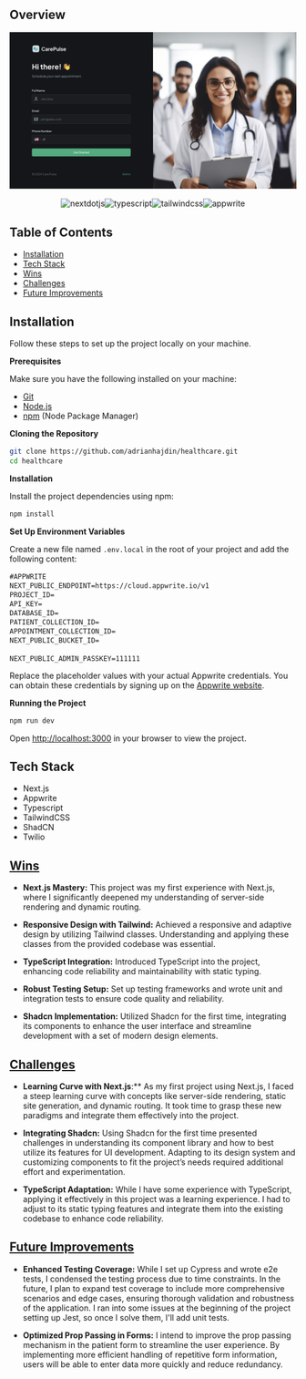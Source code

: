 ## Overview

![CarePulse Home Page](/public/assets/images/CarePulse.png)

<div style="display: flex; justify-content: center; align-items: center;">
    <img src="https://img.shields.io/badge/-Next_JS-black?style=for-the-badge&logoColor=white&logo=nextdotjs&color=000000" alt="nextdotjs" />
    <img src="https://img.shields.io/badge/-TypeScript-black?style=for-the-badge&logoColor=white&logo=typescript&color=3178C6" alt="typescript" />
    <img src="https://img.shields.io/badge/-Tailwind_CSS-black?style=for-the-badge&logoColor=white&logo=tailwindcss&color=06B6D4" alt="tailwindcss" />
    <img src="https://img.shields.io/badge/-Appwrite-black?style=for-the-badge&logoColor=white&logo=appwrite&color=FD366E" alt="appwrite" />
  </div>

## Table of Contents

- [Installation](#installation)
- [Tech Stack](#tech-stack)
- [Wins](#wins)
- [Challenges](#challenges)
- [Future Improvements](#future-improvements)

## <a name="installation">Installation</a>

Follow these steps to set up the project locally on your machine.

**Prerequisites**

Make sure you have the following installed on your machine:

- [Git](https://git-scm.com/)
- [Node.js](https://nodejs.org/en)
- [npm](https://www.npmjs.com/) (Node Package Manager)

**Cloning the Repository**

```bash
git clone https://github.com/adrianhajdin/healthcare.git
cd healthcare
```

**Installation**

Install the project dependencies using npm:

```bash
npm install
```

**Set Up Environment Variables**

Create a new file named `.env.local` in the root of your project and add the following content:

```env
#APPWRITE
NEXT_PUBLIC_ENDPOINT=https://cloud.appwrite.io/v1
PROJECT_ID=
API_KEY=
DATABASE_ID=
PATIENT_COLLECTION_ID=
APPOINTMENT_COLLECTION_ID=
NEXT_PUBLIC_BUCKET_ID=

NEXT_PUBLIC_ADMIN_PASSKEY=111111
```

Replace the placeholder values with your actual Appwrite credentials. You can obtain these credentials by signing up on the [Appwrite website](https://appwrite.io/).

**Running the Project**

```bash
npm run dev
```

Open [http://localhost:3000](http://localhost:3000) in your browser to view the project.

## <a name="tech-stack">Tech Stack</a>

- Next.js
- Appwrite
- Typescript
- TailwindCSS
- ShadCN
- Twilio

## <a href='wins'>Wins</a>

- **Next.js Mastery:** This project was my first experience with Next.js, where I significantly deepened my understanding of server-side rendering and dynamic routing.

- **Responsive Design with Tailwind:** Achieved a responsive and adaptive design by utilizing Tailwind classes. Understanding and applying these classes from the provided codebase was essential.

- **TypeScript Integration:** Introduced TypeScript into the project, enhancing code reliability and maintainability with static typing.

- **Robust Testing Setup:** Set up testing frameworks and wrote unit and integration tests to ensure code quality and reliability.

- **Shadcn Implementation:** Utilized Shadcn for the first time, integrating its components to enhance the user interface and streamline development with a set of modern design elements.

## <a href='challenges'>Challenges</a>

- **Learning Curve with Next.js**:** As my first project using Next.js, I faced a steep learning curve with concepts like server-side rendering, static site generation, and dynamic routing. It took time to grasp these new paradigms and integrate them effectively into the project.

- **Integrating Shadcn:** Using Shadcn for the first time presented challenges in understanding its component library and how to best utilize its features for UI development. Adapting to its design system and customizing components to fit the project’s needs required additional effort and experimentation.

- **TypeScript Adaptation:** While I have some experience with TypeScript, applying it effectively in this project was a learning experience. I had to adjust to its static typing features and integrate them into the existing codebase to enhance code reliability.

## <a href='future-improvements'>Future Improvements</a>

- **Enhanced Testing Coverage:** While I set up Cypress and wrote e2e tests, I condensed the testing process due to time constraints. In the future, I plan to expand test coverage to include more comprehensive scenarios and edge cases, ensuring thorough validation and robustness of the application. I ran into some issues at the beginning of the project setting up Jest, so once I solve them, I'll add unit tests.

- **Optimized Prop Passing in Forms:** I intend to improve the prop passing mechanism in the patient form to streamline the user experience. By implementing more efficient handling of repetitive form information, users will be able to enter data more quickly and reduce redundancy.
